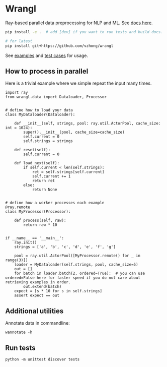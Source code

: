 # Wrangl

Ray-based parallel data preprocessing for NLP and ML.
See [docs here](https://www.victorzhong.com/wrangl).

```bash
pip install -e .  # add [dev] if you want to run tests and build docs.

# for latest
pip install git+https://github.com/vzhong/wrangl
```

See [examples](https://github.com/vzhong/wrangl/tree/main/example) and [test cases](https://github.com/vzhong/wrangl/tests) for usage.


## How to process in parallel


Here is a trivial example where we simple repeat the input many times.
```
import ray
from wrangl.data import Dataloader, Processor


# define how to load your data
class MyDataloader(Dataloader):

    def __init__(self, strings, pool: ray.util.ActorPool, cache_size: int = 1024):
        super().__init__(pool, cache_size=cache_size)
        self.current = 0
        self.strings = strings

    def reset(self):
        self.current = 0

    def load_next(self):
        if self.current < len(self.strings):
            ret = self.strings[self.current]
            self.current += 1
            return ret
        else:
            return None


# define how a worker processes each example
@ray.remote
class MyProcessor(Processor):

    def process(self, raw):
        return raw * 10


if __name__ == '__main__':
    ray.init()
    strings = ['a', 'b', 'c', 'd', 'e', 'f', 'g']

    pool = ray.util.ActorPool([MyProcessor.remote() for _ in range(3)])
    loader = MyDataloader(self.strings, pool, cache_size=5)
    out = []
    for batch in loader.batch(2, ordered=True):  # you can use ordered=False here for faster speed if you do not care about retrieving examples in order.
        out.extend(batch)
    expect = [s * 10 for s in self.strings]
    assert expect == out
```


## Additional utilities

Annotate data in commandline:

```
wannotate -h
```


## Run tests

```
python -m unittest discover tests
```
